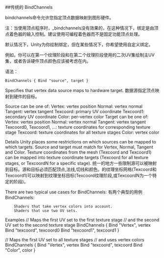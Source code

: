 ##传统的 BindChannels

bindchannels命令允许您指定顶点数据映射到图形硬件。

注：当使用顶点程序时，_bindchannels没有效果的，在这种情况下，绑定是由顶点着色器的输入控制。建议使用可编程着色器而不是固定功能顶点处理。

默认情况下，Unity为你绘制绑定，但在某些情况下，你希望使用自定义绑定。

例如，你可以在第一个纹理阶段和在第二个纹理阶段使用的二次UV集绘制主UV集，或者告诉硬件顶点颜色应该被考虑在内。

语法：
```
BindChannels { Bind "source", target }
```

Specifies that vertex data source maps to hardware target.
数据源指定顶点映射到硬件的目标。

Source can be one of:
		Vertex: vertex position
		Normal: vertex normal
		Tangent: vertex tangent
		Texcoord: primary UV coordinate
		Texcoord1: secondary UV coordinate
		Color: per-vertex color
Target can be one of:
		Vertex: vertex position
		Normal: vertex normal
		Tangent: vertex tangent
		Texcoord0, Texcoord1, …: texture coordinates for corresponding texture stage
		Texcoord: texture coordinates for all texture stages
		Color: vertex color

Details
Unity places some restrictions on which sources can be mapped to which targets. Source and target must match for Vertex, Normal, Tangent and Color. Texture coordinates from the mesh (Texcoord and Texcoord1) can be mapped into texture coordinate targets (Texcoord for all texture stages, or TexcoordN for a specific stage).
统一的地方一些限制源可以被映射到目标。源和目标必须匹配顶点,法线,切线和颜色。的纹理坐标网格(Texcoord和Texcoord1)可以映射到纹理坐标目标(Texcoord纹理阶段,或TexcoordN为一个特定的阶段)。

There are two typical use cases for BindChannels:
有两个典型的用例BindChannels:

		Shaders that take vertex colors into account.
		Shaders that use two UV sets.

Examples
// Maps the first UV set to the first texture stage
// and the second UV set to the second texture stage
BindChannels {
   Bind "Vertex", vertex
   Bind "texcoord", texcoord0
   Bind "texcoord1", texcoord1
}

// Maps the first UV set to all texture stages
// and uses vertex colors
BindChannels {
   Bind "Vertex", vertex
   Bind "texcoord", texcoord
   Bind "Color", color
}





